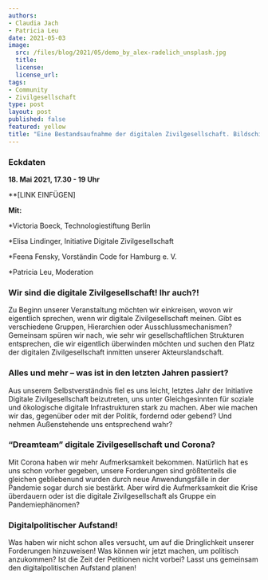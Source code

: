 ```yaml
---
authors:
- Claudia Jach
- Patricia Leu
date: 2021-05-03
image:
  src: /files/blog/2021/05/demo_by_alex-radelich_unsplash.jpg
  title:
  license:
  license_url:
tags:
- Community
- Zivilgesellschaft
type: post
layout: post
published: false
featured: yellow
title: "Eine Bestandsaufnahme der digitalen Zivilgesellschaft. Bildschirmgespräch zum 10. Geburtstag der OKF"
---
```

### Eckdaten

**18. Mai 2021, 17.30 - 19 Uhr**

**[LINK EINFÜGEN]

**Mit:**

*Victoria Boeck, Technologiestiftung Berlin

*Elisa Lindinger, Initiative Digitale Zivilgesellschaft

*Feena Fensky, Vorständin Code for Hamburg e. V.

*Patricia Leu, Moderation

### Wir sind die digitale Zivilgesellschaft! Ihr auch?!

Zu Beginn unserer Veranstaltung möchten wir einkreisen, wovon wir eigentlich sprechen, wenn wir digitale Zivilgesellschaft meinen. Gibt es verschiedene Gruppen, Hierarchien oder Ausschlussmechanismen? Gemeinsam spüren wir nach, wie sehr wir gesellschaftlichen Strukturen entsprechen, die wir eigentlich überwinden möchten und suchen den Platz der digitalen Zivilgesellschaft inmitten unserer Akteurslandschaft.

### Alles und mehr – was ist in den letzten Jahren passiert?

Aus unserem Selbstverständnis fiel es uns leicht, letztes Jahr der Initiative Digitale Zivilgesellschaft beizutreten, uns unter Gleichgesinnten für soziale und ökologische digitale Infrastrukturen stark zu machen. Aber wie machen wir das, gegenüber oder mit der Politik, fordernd oder gebend? Und nehmen Außenstehende uns entsprechend wahr?

### “Dreamteam” digitale Zivilgesellschaft und Corona?

Mit Corona haben wir mehr Aufmerksamkeit bekommen. Natürlich hat es uns schon vorher gegeben, unsere Forderungen sind größtenteils die gleichen gebliebenund wurden durch neue Anwendungsfälle in der Pandemie sogar durch sie bestärkt. Aber wird die Aufmerksamkeit die Krise überdauern oder ist die digitale Zivilgesellschaft als Gruppe ein Pandemiephänomen?

### Digitalpolitischer Aufstand!

Was haben wir nicht schon alles versucht, um auf die Dringlichkeit unserer Forderungen hinzuweisen! Was können wir jetzt machen, um politisch anzukommen? Ist die Zeit der Petitionen nicht vorbei? Lasst uns gemeinsam den digitalpolitischen Aufstand planen!
